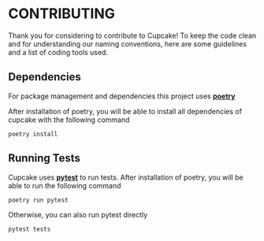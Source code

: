 # CONTRIBUTING
Thank you for considering to contribute to Cupcake! To keep the code clean and for understanding our naming conventions, here are some  guidelines and a list of coding tools used. 

## Dependencies
For package management and dependencies this project uses [**poetry**](https://python-poetry.org/docs/#installation)

After installation of poetry, you will be able to install all dependencies of cupcake with the following command
```
poetry install
``` 

## Running Tests 
Cupcake uses [**pytest**](https://docs.pytest.org/) to run tests. After installation of poetry, you will be able to run the following command
```
poetry run pytest
```
Otherwise, you can also run pytest directly
```
pytest tests
```
